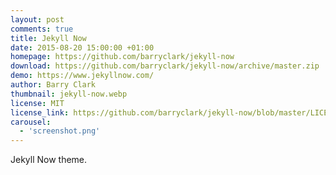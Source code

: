 ```yaml
---
layout: post
comments: true
title: Jekyll Now
date: 2015-08-20 15:00:00 +01:00
homepage: https://github.com/barryclark/jekyll-now
download: https://github.com/barryclark/jekyll-now/archive/master.zip
demo: https://www.jekyllnow.com/
author: Barry Clark
thumbnail: jekyll-now.webp
license: MIT
license_link: https://github.com/barryclark/jekyll-now/blob/master/LICENSE
carousel:
  - 'screenshot.png'
---
```


Jekyll Now theme.
